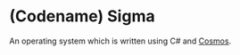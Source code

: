 # (Codename) Sigma

An operating system which is written using C# and [Cosmos](https://github.com/CosmosOS/Cosmos).
